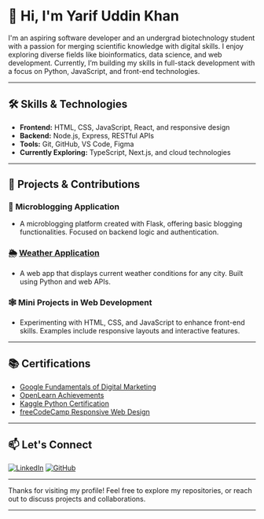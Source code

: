 # 👋 Hi, I'm Yarif Uddin Khan

I'm an aspiring software developer and an undergrad biotechnology student with a passion for merging scientific knowledge with digital skills. I enjoy exploring diverse fields like bioinformatics, data science, and web development. Currently, I’m building my skills in full-stack development with a focus on Python, JavaScript, and front-end technologies.

---

## 🛠 Skills & Technologies
- **Frontend:** HTML, CSS, JavaScript, React, and responsive design
- **Backend:** Node.js, Express, RESTful APIs
- **Tools:** Git, GitHub, VS Code, Figma
- **Currently Exploring:** TypeScript, Next.js, and cloud technologies

---

## 🚀 Projects & Contributions

### 📝 Microblogging Application
- A microblogging platform created with Flask, offering basic blogging functionalities. Focused on backend logic and authentication.

### 🌦 [Weather Application](yarif-khan.github.io/Weather-App/)
- A web app that displays current weather conditions for any city. Built using Python and web APIs.

### 🕸 Mini Projects in Web Development
- Experimenting with HTML, CSS, and JavaScript to enhance front-end skills. Examples include responsive layouts and interactive features.

---

## 📚 Certifications

- [Google Fundamentals of Digital Marketing](https://learndigital.withgoogle.com/digitalgarage)
- [OpenLearn Achievements](https://www.open.edu/openlearn/profiles/zs234114/achievements)
- [Kaggle Python Certification](https://www.kaggle.com/learn/certification/yarifuddinkhan/python)
- [freeCodeCamp Responsive Web Design](https://www.freecodecamp.org/certification/Yarif_khan/responsive-web-design)

---

## 📫 Let's Connect

[![LinkedIn](https://img.shields.io/badge/LinkedIn-Yarif%20Uddin%20Khan-blue?style=flat-square&logo=linkedin)](https://www.linkedin.com/in/yarif-uddin-khan-968858328/)
[![GitHub](https://img.shields.io/badge/GitHub-Yarif--khan-black?style=flat-square&logo=github)](https://github.com/Yarif-khan)

---

Thanks for visiting my profile! Feel free to explore my repositories, or reach out to discuss projects and collaborations.



<!-- # Hello, I'm Yarif! 👋
Welcome to my GitHub profile! I'm a passionate developer, always excited about learning new technologies and building projects that make an impact.

<!--![](https://user-images.githubusercontent.com/74038190/212748830-4c709398-a386-4761-84d7-9e10b98fbe6e.gif)-->

<!--  ## 🌱 About Me
- 🌐 I’m enthusiastic about web development, exploring both frontend and backend technologies.
- 🎨 I enjoy designing clean and intuitive user interfaces.
- 📚 I'm constantly learning and expanding my skills in JavaScript, Python, and beyond.
- ✍️ I also love sharing my journey, experiences, and learnings with the community through writing and open-source contributions.

## 🛠 Skills & Technologies
- **Frontend:** HTML, CSS, JavaScript, React, and responsive design
- **Backend:** Node.js, Express, RESTful APIs
- **Tools:** Git, GitHub, VS Code, Figma
- **Currently Exploring:** TypeScript, Next.js, and cloud technologies

![Leetcode Stats](https://leetcard.jacoblin.cool/Yarif_Khan)

<!--## 📈 My GitHub Stats
![GitHub Stats](https://github-readme-stats.vercel.app/api?username=yarif-khan&show_icons=true&theme=tokyonight)-->

<!-- ## 📫 Let’s Connect!
- 💼 [LinkedIn](https://linkedin.com/in/yarif-uddin-khan)
<!-- - 🌐 [Personal Website](https://yourwebsite.com) (optional)-->

---

<!--  Feel free to reach out, contribute, or collaborate on projects together. Let’s build something amazing! 🚀


<!--
**Yarif-khan/Yarif-khan** is a ✨ _special_ ✨ repository because its `README.md` (this file) appears on your GitHub profile.

Here are some ideas to get you started:

-🔭 I’m currently working on ...
- 🌱 I’m currently learning ...
- 👯 I’m looking to collaborate on ...
- 🤔 I’m looking for help with ...
- 💬 Ask me about ...
- 📫 How to reach me: ...
- 😄 Pronouns: ...
- ⚡ Fun fact: ...
-->
